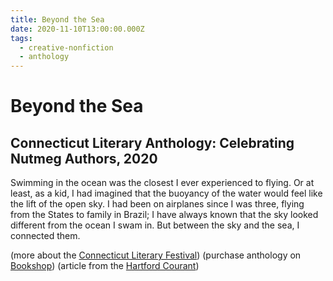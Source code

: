```yaml
---
title: Beyond the Sea
date: 2020-11-10T13:00:00.000Z
tags:
  - creative-nonfiction
  - anthology
---
```

# Beyond the Sea

## Connecticut Literary Anthology: Celebrating Nutmeg Authors, 2020

Swimming in the ocean was the closest I ever experienced to flying. Or at least, as a kid, I had imagined that the buoyancy of the water would feel like the lift of the open sky. I had been on airplanes since I was three, flying from the States to family in Brazil; I have always known that the sky looked different from the ocean I swam in. But between the sky and the sea, I connected them.

(more about the [Connecticut Literary Festival](http://connecticutliteraryfestival.org/)) (purchase anthology on [Bookshop](https://bookshop.org/books/connecticut-literary-anthology-celebrating-nutmeg-authors-2020/9781732414143)[](https://amzn.to/2K4GlzK)) (article from the [Hartford Courant](https://www.courant.com/ctnow/arts-theater/hc-ctnow-arts-connecticut-literary-anthology-20201111-7tfqbcdavjffviar6s3oef675m-story.html))